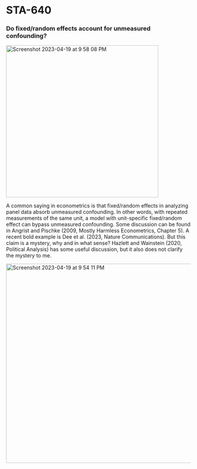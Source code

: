 # STA-640


### Do fixed/random effects account for unmeasured confounding? 

<img width="415" alt="Screenshot 2023-04-19 at 9 58 08 PM" src="https://user-images.githubusercontent.com/67173948/233238251-43b5dc0b-5c09-47bf-966e-ed30e645d135.png">


A common saying in econometrics is that fixed/random effects in analyzing panel data absorb unmeasured confounding. In other words, with repeated measurements of the same unit, a model with unit-specific fixed/random effect can bypass unmeasured confounding. Some discussion can be found in Angrist and Pischke (2009, Mostly Harmless Econometrics, Chapter 5). A recent bold example is Dee et al. (2023, Nature Communications). But this claim is a mystery, why and in what sense? Hazlett and Wainstein (2020, Political Analysis) has some useful discussion, but it also does not clarify the mystery to me.

<img width="544" alt="Screenshot 2023-04-19 at 9 54 11 PM" src="https://user-images.githubusercontent.com/67173948/233237710-33e78c3d-2184-4224-847b-c75a2dd563ac.png">



